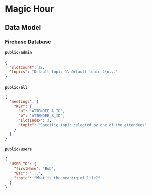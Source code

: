 # Magic Hour

## Data Model

### Firebase Database

#### `public/admin`

```json
{
  "slotCount": 12,
  "topics": "Default topic 1\nDefault topic 2\n..."
}
```

#### `public/all`

```json
{
  "meetings": {
    "KEY": {
      "a": "ATTENDEE_A_ID",
      "b": "ATTENDEE_B_ID",
      "slotIndex": 3,
      "topic": "Specific topic selected by one of the attendees"
    }
  }
}
```

#### `public/users`

```json
{
  "USER_ID": {
    "firstName": "Bob",
    "ETC": "...",
    "topic": "What is the meaning of life?"
  }
}
```

